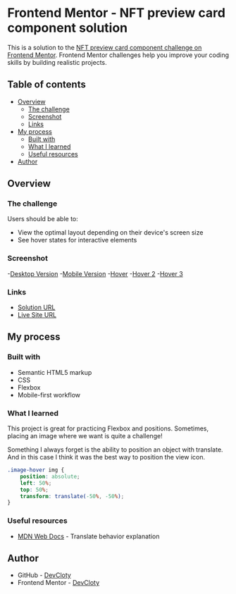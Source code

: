 # Frontend Mentor - NFT preview card component solution

This is a solution to the [NFT preview card component challenge on Frontend Mentor](https://www.frontendmentor.io/challenges/nft-preview-card-component-SbdUL_w0U). Frontend Mentor challenges help you improve your coding skills by building realistic projects. 

## Table of contents

- [Overview](#overview)
  - [The challenge](#the-challenge)
  - [Screenshot](#screenshot)
  - [Links](#links)
- [My process](#my-process)
  - [Built with](#built-with)
  - [What I learned](#what-i-learned)
  - [Useful resources](#useful-resources)
- [Author](#author)


## Overview

### The challenge

Users should be able to:

- View the optimal layout depending on their device's screen size
- See hover states for interactive elements

### Screenshot

-[Desktop Version](screenshots/NFT-Desktop.png)
-[Mobile Version](screenshots/NFT-Mobile.png)
-[Hover](screenshots/NFT-Hover1.png)
-[Hover 2](screenshots/NFT-Hover2.png)
-[Hover 3](screenshots/NFT-Hover3.png)


### Links

- [Solution URL](https://github.com/DevCloty/NFT-Preview-Card)
- [Live Site URL](https://devcloty.github.io/NFT-Preview-Card/nft.html)

## My process

### Built with

- Semantic HTML5 markup
- CSS
- Flexbox
- Mobile-first workflow


### What I learned

This project is great for practicing Flexbox and positions. Sometimes, placing an image where we want is quite a challenge!

Something I always forget is the ability to position an object with translate. And in this case I think it was the best way to position the view icon.

```css
.image-hover img {
    position: absolute;
    left: 50%;
    top: 50%;
    transform: translate(-50%, -50%);
}
```

### Useful resources

- [MDN Web Docs](https://developer.mozilla.org/en-US/docs/Web/CSS/transform-function/translate) - Translate behavior explanation


## Author

- GitHub - [DevCloty](https://github.com/DevCloty)
- Frontend Mentor - [DevCloty](https://www.frontendmentor.io/profile/DevCloty)

